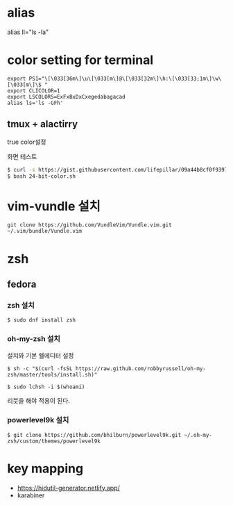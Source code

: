 # alias

alias ll="ls -la"

# color setting for terminal
```
export PS1="\[\033[36m\]\u\[\033[m\]@\[\033[32m\]\h:\[\033[33;1m\]\w\[\033[m\]\$ "
export CLICOLOR=1
export LSCOLORS=ExFxBxDxCxegedabagacad
alias ls='ls -GFh'
```

## tmux + alactirry

true color설정

화면 테스트

```bash
$ curl -s https://gist.githubusercontent.com/lifepillar/09a44b8cf0f9397465614e622979107f/raw/24-bit-color.sh >24-bit-color.sh
$ bash 24-bit-color.sh
```

# vim-vundle 설치

```
git clone https://github.com/VundleVim/Vundle.vim.git ~/.vim/bundle/Vundle.vim
```

# zsh

## fedora

### zsh 설치

    $ sudo dnf install zsh

### oh-my-zsh 설치

설치와 기본 쉘에디터 설정

    $ sh -c "$(curl -fsSL https://raw.github.com/robbyrussell/oh-my-zsh/master/tools/install.sh)"

    $ sudo lchsh -i $(whoami)
    
리붓을 해야 적용이 된다.

### powerlevel9k 설치

    $ git clone https://github.com/bhilburn/powerlevel9k.git ~/.oh-my-zsh/custom/themes/powerlevel9k
    
# key mapping

- https://hidutil-generator.netlify.app/
- karabiner
